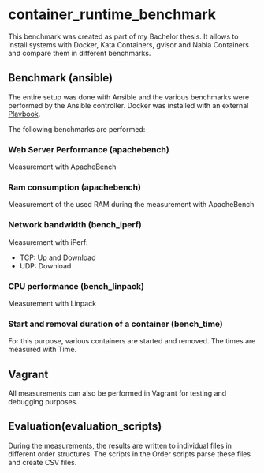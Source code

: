 # container_runtime_benchmark

This benchmark was created as part of my Bachelor thesis. It allows to install systems with Docker, Kata Containers, gvisor and Nabla Containers and compare them in different benchmarks.

## Benchmark (ansible)

The entire setup was done with Ansible and the various benchmarks were performed by the Ansible controller. Docker was installed with an external [Playbook](https://github.com/nickjj/ansible-docker).

The following benchmarks are performed:

### Web Server Performance (apachebench)

Measurement with ApacheBench

### Ram consumption (apachebench)

Measurement of the used RAM during the measurement with ApacheBench

### Network bandwidth (bench_iperf)

Measurement with iPerf:

- TCP: Up and Download
- UDP: Download

### CPU performance (bench_linpack)

Measurement with Linpack

### Start and removal duration of a container (bench_time)

For this purpose, various containers are started and removed. The times are measured with Time.

## Vagrant

All measurements can also be performed in Vagrant for testing and debugging purposes.

## Evaluation(evaluation_scripts)

During the measurements, the results are written to individual files in different order structures. The scripts in the Order scripts parse these files and create CSV files.